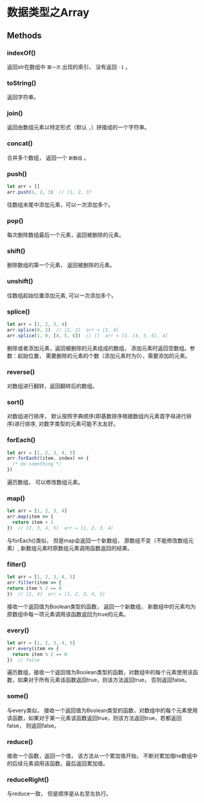 # 数据类型之Array

## Methods

### indexOf()

返回str在数组中 <code>第一次</code> 出现的索引， 没有返回 <code>-1</code> 。

### toString()

返回字符串。

### join()

返回由数组元素以特定形式（默认 <code>,</code>）拼接成的一个字符串。

### concat()

合并多个数组， 返回一个 <code>新数组</code> 。

### push()

```js
let arr = []
arr.push(1, 2, 3)  // [1, 2, 3]
```

往数组末尾中添加元素，可以一次添加多个。

### pop()

每次删除数组最后一个元素，返回被删除的元素。

### shift()

删除数组的第一个元素， 返回被删除的元素。

### unshift()

往数组起始位置添加元素, 可以一次添加多个。

### splice()

```js
let arr = [1, 2, 3, 4]
arr.splice(0, 2)  // [1, 2]  arr = [3, 4]
arr.splice(1, 0, [4, 5, 6])  // []  arr = [3, [4, 5, 6], 4]
```

删除或者添加元素，返回被删除的元素组成的数组， 添加元素时返回空数组。参数：起始位置， 需要删除的元素的个数（添加元素时为0），需要添加的元素。

### reverse()

对数组进行翻转，返回翻转后的数组。

### sort()

对数组进行排序， 默认按照字典顺序(即基数排序根据数组内元素首字母进行排序)进行排序, 对数字类型的元素可能不太友好。

### forEach()

```js
let arr = [1, 2, 3, 4, 5]
arr.forEach((item, index) => {
  /* do something */
})
```

遍历数组， 可以修改数组元素。

### map()

```js
let arr = [1, 2, 3, 4]
arr.map(item => {
  return item + 1
})  // [2, 3, 4, 5]  arr = [1, 2, 3, 4]
```

与forEach()类似， 但是map会返回一个新数组， 原数组不变（不能修改数组元素）, 新数组元素时原数组元素调用函数返回的结果。

### filter()

```js
let arr = [1, 2, 3, 4, 5]
arr.filter(item => {
return item % 2 == 0
})  // [2, 4]  arr = [1, 2, 3, 4, 5]
```

接收一个返回值为Boolean类型的函数， 返回一个新数组， 新数组中的元素均为原数组中每一项元素调用该函数返回为true的元素。

### every()

```js
let arr = [1, 2, 3, 4, 5]
arr.every(item => {
  return item % 2 == 0
})  // false
```

遍历数组，接收一个返回值为Boolean类型的函数，对数组中的每个元素使用该函数，如果对于所有元素该函数返回true，则该方法返回true， 否则返回false。

### some()

与every类似， 接收一个返回值为Boolean类型的函数，对数组中的每个元素使用该函数，如果对于某一元素该函数返回true，则该方法返回true，若都返回false， 则返回false。

### reduce()

接收一个函数，返回一个值， 该方法从一个累加值开始， 不断对累加值he数组中的后续元素调用该函数，最后返回累加值。

### reduceRight()

与reduce一致， 但是顺序是从右至左执行。